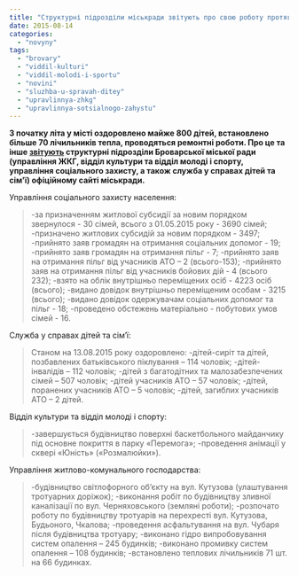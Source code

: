 ```yaml
---
title: "Структурні підрозділи міськради звітують про свою роботу протягом літа"
date: 2015-08-14
categories: 
  - "novyny"
tags: 
  - "brovary"
  - "viddil-kulturi"
  - "viddil-molodi-i-sportu"
  - "novini"
  - "sluzhba-u-spravah-ditey"
  - "upravlinnya-zhkg"
  - "upravlinnya-sotsialnogo-zahystu"
---
```


**З початку літа у місті оздоровлено майже 800 дітей, встановлено більше 70 лічильників тепла, проводяться ремонтні роботи. Про це та інше [звітують](http://brovary-rada.gov.ua/zv%D1%96t-pro-robotu-strukturnikh-p%D1%96drozd%D1%96l%D1%96v-brovarsko%D1%97-m%D1%96sko%D1%97-radi) структурні підрозділи Броварської міської ради (управління ЖКГ, відділ культури та відділ молоді і спорту, управління соціального захисту, а також служба у справах дітей та сім'ї) офіційному сайті міськради.**

Управління соціального захисту населення:

> \-за призначенням житлової субсидії за новим порядком звернулося - 30 сімей, всього з 01.05.2015 року - 3690 сімей; -призначено житлових субсидій за новим порядком - 3497; -прийнято заяв громадян на отримання соціальних допомог - 19; -прийнято заяв громадян на отримання пільг - 7; -прийнято заяв на отримання пільг від учасників АТО – 2 (всього-153); -прийнято заяв на отримання пільг від учасників бойових дій - 4 (всього 232); -взято на облік внутрішньо переміщених осіб - 4223 осіб (всього); -видано довідок внутрішньо переміщеним особам - 3215 (всього); -видано довідок одержувачам соціальних допомог та пільг - 18; -проведено обстежень матеріально - побутових умов сімей - 16.

Служба у справах дітей та сім’ї:

> Станом на 13.08.2015 року оздоровлено: -дітей-сиріт та дітей, позбавлених батьківського піклування – 114 чоловік; -дітей-інвалідів – 112 чоловік; -дітей з багатодітних та малозабезпечених сімей – 507 чоловік; -дітей учасників АТО – 57 чоловік; -дітей, поранених учасників АТО – 5 чоловік; -дітей, загиблих учасників АТО – 2 дітей.

Відділ культури та відділ молоді і спорту:

> \-завершується будівництво поверхні баскетбольного майданчику під основне покриття в парку «Перемога»; -проведення анімації у сквері «Юність» («Розмалюйки»).

Управління житлово-комунального господарства:

> \-будівництво світлофорного об’єкту на вул. Кутузова (улаштування тротуарних доріжок); -виконання робіт по будівництву зливної каналізації по вул. Черняховського (земляні роботи); -розпочато роботу по будівництву тротуарів на перехресті вул. Кутузова, Будьоного, Чкалова; -проведення асфальтування на вул. Чубаря після будівництва тротуару; -виконано гідро випробовування систем опалення – 245 будинків; -виконано промивку систем опалення – 108 будинків; -встановлено теплових лічильників 71 шт. на 66 будинках.
